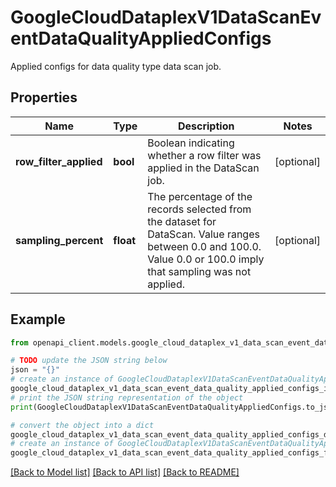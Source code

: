 # GoogleCloudDataplexV1DataScanEventDataQualityAppliedConfigs

Applied configs for data quality type data scan job.

## Properties

Name | Type | Description | Notes
------------ | ------------- | ------------- | -------------
**row_filter_applied** | **bool** | Boolean indicating whether a row filter was applied in the DataScan job. | [optional] 
**sampling_percent** | **float** | The percentage of the records selected from the dataset for DataScan. Value ranges between 0.0 and 100.0. Value 0.0 or 100.0 imply that sampling was not applied. | [optional] 

## Example

```python
from openapi_client.models.google_cloud_dataplex_v1_data_scan_event_data_quality_applied_configs import GoogleCloudDataplexV1DataScanEventDataQualityAppliedConfigs

# TODO update the JSON string below
json = "{}"
# create an instance of GoogleCloudDataplexV1DataScanEventDataQualityAppliedConfigs from a JSON string
google_cloud_dataplex_v1_data_scan_event_data_quality_applied_configs_instance = GoogleCloudDataplexV1DataScanEventDataQualityAppliedConfigs.from_json(json)
# print the JSON string representation of the object
print(GoogleCloudDataplexV1DataScanEventDataQualityAppliedConfigs.to_json())

# convert the object into a dict
google_cloud_dataplex_v1_data_scan_event_data_quality_applied_configs_dict = google_cloud_dataplex_v1_data_scan_event_data_quality_applied_configs_instance.to_dict()
# create an instance of GoogleCloudDataplexV1DataScanEventDataQualityAppliedConfigs from a dict
google_cloud_dataplex_v1_data_scan_event_data_quality_applied_configs_from_dict = GoogleCloudDataplexV1DataScanEventDataQualityAppliedConfigs.from_dict(google_cloud_dataplex_v1_data_scan_event_data_quality_applied_configs_dict)
```
[[Back to Model list]](../README.md#documentation-for-models) [[Back to API list]](../README.md#documentation-for-api-endpoints) [[Back to README]](../README.md)


